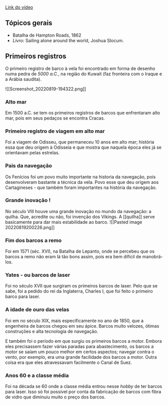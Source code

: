 [Link do vídeo]( https://youtu.be/wRjNPj5M5kU)

## Tópicos gerais
- Batalha de Hampton Roads, 1862
- *Livro:* Sailing alone around the world, Joshua Slocum. 

## Primeiros registros
O primeiro registro de barco à vela foi encontrado em forma de desenho numa pedra de *5000 a.C.*, na região do Kuwait (faz fronteira com o Iraque e a Arábia saudita).

![[Screenshot_20220819-194322.png]]

### Alto mar
Em 1500 a.C. se tem os primeiros registros de barcos que enfrentaram alto mar, pois em seus pedaços se encontra Cracas.

### Primeiro registro de viagem em alto mar
Foi a viagem de Odisseu, que permaneceu 10 anos em alto mar; história essa que deu origem à Odisseia e que mostra que naquela época eles já se orientavam pelas estrelas. 

### Pais da navegação
Os Fenícios foi um povo muito importante na historia da navegação, pois desenvolveram bastante a técnica da vela. Povo esse que deu origem aos Cartagineses - que também foram importantes na história da navegação.

### Grande inovação !
No século VIII houve uma grande inovação no mundo da navegação: a quilha. Que, acredite ou não, foi invenção dos Vikings. 
	A [[quilha]] serve basicamente para dar mais estabilidade ao barco. 
![[Pasted image 20220819200226.png]]

### Fim dos barcos a remo
Foi em 1571 (séc. XVI), na Batalha de Lepanto, onde se percebeu que os barcos a remo não eram lá tão bons assim, pois era bem difícil de manobrá-los. 

### Yates - ou barcos de laser
Foi no século XVII que surgiram os primeiros barcos de laser. Pelo que se sabe, foi a pedido do rei da Inglaterra, Charles I, que foi feito o primeiro barco para laser. 

### A idade de ouro das velas
Foi em no século XIX, mais especificamente no ano de 1850, que a engenheira de barcos chegou em seu ápice. Barcos muito velozes, ótimas construções e alta tecnologia de navegação. 

E também foi o período em que surgiu os primeiros barcos a motor. Embora eles precisassem fazer várias paradas para abastecimento, os barcos a motor se saíam um pouco melhor em certos aspectos; navegar contra o vento, por exemplo, era uma grande facilidade dos barcos a motor. Outra coisa era que eles atravessavam facilmente o Canal de Suez. 

### Anos 60 e a classe média
Foi na década se 60 onde a classe média entrou nesse *hobby* de ter barcos para laser. Isso só foi possível por conta da fabricação de barcos com fibra de vidro que diminuiu muito o preço dos barcos. 